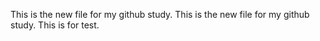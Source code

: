 This is the new file for my github study.
This is the new file for my github study.
This is for test.
